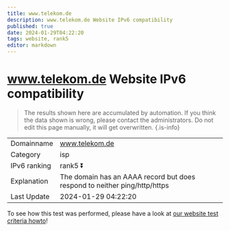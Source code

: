 ```yaml
---
title: www.telekom.de
description: www.telekom.de Website IPv6 compatibility
published: true
date: 2024-01-29T04:22:20
tags: website, rank5
editor: markdown
---
```


# www.telekom.de Website IPv6 compatibility

> The results shown here are accumulated by automation. If you think the data shown is wrong, please contact the administrators. 
> Do not edit this page manually, it will get overwritten.
{.is-info}


|   |   |
| - | - |
| Domainname | www.telekom.de
| Category | isp |
| IPv6 ranking | rank5 :arrow_double_down: |
| Explanation | The domain has an AAAA record but does respond to neither ping/http/https |
| Last Update | 2024-01-29 04:22:20 |

To see how this test was performed, please have a look at [our website test criteria howto](/howto/testcriteria/website)!

